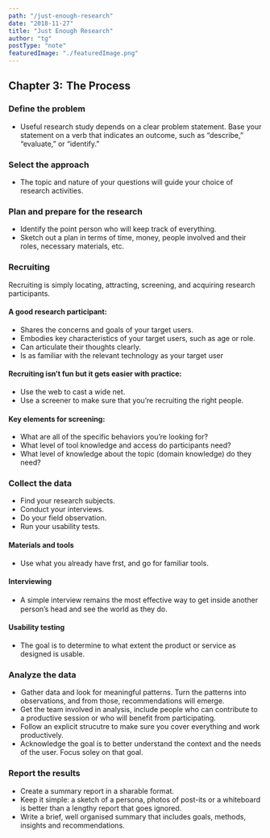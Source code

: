 ```yaml
---
path: "/just-enough-research"
date: "2018-11-27"
title: "Just Enough Research"
author: "tg"
postType: "note"
featuredImage: "./featuredImage.png"
---
```


## Chapter 3:  The Process

### Define the problem

- Useful research study depends on a clear problem statement. Base your statement on a verb that indicates an outcome, such as “describe,” “evaluate,” or “identify.”

### Select the approach

- The topic and nature of your questions will guide your choice of research activities.

### Plan and prepare for the research

- Identify the point person who will keep track of everything.
- Sketch out a plan in terms of time, money, people involved and their roles, necessary materials, etc.

### Recruiting 

Recruiting is simply locating, attracting, screening, and acquiring research participants.

#### A good research participant:
- Shares the concerns and goals of your target users.
- Embodies key characteristics of your target users, such as age or role.
- Can articulate their thoughts clearly.
- Is as familiar with the relevant technology as your target user

#### Recruiting isn’t fun but it gets easier with practice:
- Use the web to cast a wide net.
- Use a screener to make sure that you’re recruiting the right
people.

#### Key elements for screening:
- What are all of the specific behaviors you’re looking for?
- What level of tool knowledge and access do participants need?
- What level of knowledge about the topic (domain knowledge) do they need?

### Collect the data

- Find your research subjects.
- Conduct your interviews.
- Do your field observation.
- Run your usability tests.

#### Materials and tools

- Use what you already have frst, and go for familiar tools.

#### Interviewing

- A simple interview remains the most eﬀective way to get inside another person’s head and see the world as they do.

#### Usability testing

- The goal is to determine to what extent the product or service as designed is usable.

### Analyze the data 
-  Gather data and look for meaningful patterns. Turn the patterns into observations, and from those, recommendations will emerge.
- Get the team involved in analysis, include people who can contribute to a productive session or who will benefit from participating.
- Follow an explicit strucutre to make sure you cover everything and work productively.
- Acknowledge the goal is to better understand the context and the needs of the user. Focus soley on that goal.

### Report the results
- Create a summary report in a sharable format.
- Keep it simple: a sketch of a persona, photos of post-its or a whiteboard is better than a lengthy report that goes ignored.
- Write a brief, well organised summary that includes goals, methods, insights and recommendations.